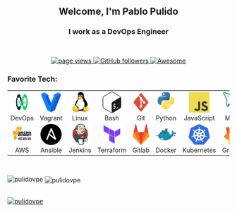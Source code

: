 <h2 align="center">Welcome, I'm Pablo Pulido</h1>
<h3 align="center">I work as a DevOps Engineer</h3>
<br />

<p align="center">
  <a href="https://github.com/pulidovpe/pulidovpe">
    <img src="https://komarev.com/ghpvc/?username=pulidovpe" alt="page views" />
  </a>
  <a href="https://github.com/MacroPower?tab=followers">
    <img alt="GitHub followers" src="https://img.shields.io/github/followers/MacroPower?color=green&logo=github">
  </a>
  <a href="https://github.com/abhisheknaiidu/awesome-github-profile-readme">
    <img alt="Awesome" src="https://awesome.re/mentioned-badge.svg">
  </a>
</p>

<h3 align="left">Favorite Tech:</h3>
<table>
  <tr>
    <td align="center" width="96">
      <a href="#pulidovpe">
        <img src="./img/devops.svg" width="48" height="48" alt="DevOps" />
      </a>
      <br>DevOps
    </td>
    <td align="center" width="96">
      <a href="#pulidovpe">
        <img src="./img/vagrant.svg" width="48" height="48" alt="Vagrant" />
      </a>
      <br>Vagrant
    </td>
    <td align="center" width="96">
      <a href="#pulidovpe">
        <img src="./img/linux.svg" width="48" height="48" alt="Linux" />
      </a>
      <br>Linux
    </td>
    <td align="center" width="96">
      <a href="#pulidovpe">
        <img src="./img/bash.svg" width="48" height="48" alt="Bash" />
      </a>
      <br>Bash
    </td>
    <td align="center" width="96">
      <a href="#pulidovpe">
        <img src="./img/git.svg" width="48" height="48" alt="Git" />
      </a>
      <br>Git
    </td>
    <td align="center" width="96">
      <a href="#pulidovpe" >
        <img src="./img/python.svg" width="48" height="48" alt="Python" />
      </a>
      <br>Python
    </td>
    <td align="center" width="96">
      <a href="#pulidovpe">
        <img src="./img/javascript.svg" width="48" height="48" alt="JavaScript" />
      </a>
      <br>JavaScript
    </td>
    <td align="center" width="96">
      <a href="#pulidovpe">
        <img src="./img/mysql.svg" width="48" height="48" alt="Mysql" />
      </a>
      <br>Mysql
    </td>
    <td align="center"  width="96">
      <a href="#pulidovpe">
        <img src="./img/postgres.svg" width="48" height="48" alt="Postgres" />
      </a>
      <br>Postgres
    </td>
  </tr>
  <tr>
    <td align="center" width="96"> 
      <a href="#pulidovpe" >
        <img src="./img/aws.svg" width="48" height="48" alt="AWS" />
      </a>
      <br>AWS
    </td>
    <td align="center" width="96">
      <a href="#pulidovpe" >
        <img src="./img/ansible.svg" width="48" height="48" alt="Ansible" />
      </a>
      <br>Ansible
    </td>
    <td align="center" width="96"> 
      <a href="#pulidovpe" >
        <img src="./img/jenkins.svg" width="48" height="48" alt="Jenkins" />
      </a>
      <br>Jenkins
    </td>
    <td align="center"  width="96">
      <a href="#pulidovpe">
        <img src="./img/terraform.svg" width="48" height="48" alt="Terraform" />
      </a>
      <br>Terraform
    </td>
    <td align="center" width="96">
      <a href="#pulidovpe">
        <img src="./img/gitlab.svg" width="48" height="48" alt="Gitlab" />
      </a>
      <br>Gitlab
    </td>
    <td align="center" width="96">
      <a href="#pulidovpe" >
        <img src="./img/docker.svg" width="48" height="48" alt="Docker" />
      </a>
      <br>Docker
    </td>
    <td align="center" width="96">
      <a href="#pulidovpe">
        <img src="./img/kubernetes.svg" width="48" height="48" alt="Kubernetes" />
      </a>
      <br>Kubernetes
    </td>
    <td align="center" width="96">
      <a href="#pulidovpe" >
        <img src="./img/grafana.svg" width="48" height="48" alt="Grafana" />
      </a>
      <br>Grafana
    </td>
    <td align="center" width="96">
      <a href="#pulidovpe" >
        <img src="./img/prometheus.svg" width="48" height="48" alt="Prometheus" />
      </a>
      <br>Prometheus
    </td>
  </tr>
</table>

<p align="left"> 
<br />

<p><img align="left" src="https://github-readme-stats.vercel.app/api/top-langs?username=pulidovpe&show_icons=true&locale=en&layout=compact" alt="pulidovpe" /></p>

<p>&nbsp;<img align="center" src="https://github-readme-stats.vercel.app/api?username=pulidovpe&show_icons=true&locale=en" alt="pulidovpe" /></p>

<br />
<a href="https://twitter.com/pulidovpe" target="blank">
    <img src="https://img.shields.io/twitter/follow/pulidovpe?logo=twitter&style=for-the-badge" alt="pulidovpe" />
</a>
<!--
<p align="left">  </p>

- :office: &nbsp;I'm currently working at **[Uptime Analytics](https://uptimeanalytics.com/nosotros/)**
- 🌱 I’m currently learning **Kubernetes**
- :computer: &nbsp;Connect with me on:
  - <a href="https://twitter.com/pulidovpe" target="blank"><img align="center" src="https://raw.githubusercontent.com/rahuldkjain/github-profile-readme-generator/master/src/images/icons/Social/twitter.svg" alt="pulidovpe" height="30" width="40" /></a> <a href="https://linkedin.com/in/pulidovpe" target="blank"><img align="center" src="https://raw.githubusercontent.com/rahuldkjain/github-profile-readme-generator/master/src/images/icons/Social/linked-in-alt.svg" alt="pulidovpe" height="30" width="40" /></a> <a href="https://stackoverflow.com/users/2208414" target="blank"><img align="center" src="https://raw.githubusercontent.com/rahuldkjain/github-profile-readme-generator/master/src/images/icons/Social/stack-overflow.svg" alt="2208414" height="30" width="40" /></a> <a href="https://discord.gg/pulidovpe" target="blank"><img align="center" src="https://raw.githubusercontent.com/rahuldkjain/github-profile-readme-generator/master/src/images/icons/Social/discord.svg" alt="pulidovpe" height="30" width="40" /></a>

</p>
<br />
-->

<!-- <p align="left"> <a href="https://github.com/ryo-ma/github-profile-trophy"><img src="https://github-profile-trophy.vercel.app/?username=pulidovpe" alt="pulidovpe" /></a> </p> -->
